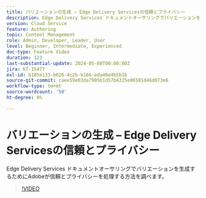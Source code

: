 ```yaml
---
title: バリエーションの生成 – Edge Delivery Servicesの信頼とプライバシー
description: Edge Delivery Services ドキュメントオーサリングでバリエーションを生成するためにAdobeが信頼とプライバシーを処理する方法を調べます。
version: Cloud Service
feature: Authoring
topic: Content Management
role: Admin, Developer, Leader, User
level: Beginner, Intermediate, Experienced
doc-type: Feature Video
duration: 123
last-substantial-update: 2024-05-08T00:00:00Z
jira: KT-15477
exl-id: b105e133-b026-4c2b-b166-eda48e4b5b16
source-git-commit: caee59e03da7905b1d57b4325e06501d46d073e6
workflow-type: tm+mt
source-wordcount: '50'
ht-degree: 0%

---
```


# バリエーションの生成 – Edge Delivery Servicesの信頼とプライバシー

Edge Delivery Services ドキュメントオーサリングでバリエーションを生成するためにAdobeが信頼とプライバシーを処理する方法を調べます。

>[!VIDEO](https://video.tv.adobe.com/v/3429060/?learn=on)
